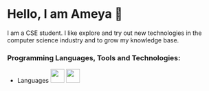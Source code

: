 # Hello, I am Ameya 👻

I am a CSE student. I like explore and try out new technologies in the computer science industry and to grow my knowledge base.

### Programming Languages, Tools and Technologies:
 - Languages 
    <img height="32" width="32" src="https://devicons.github.io/devicon/devicon.git/icons/c/c-original.svg"> <img height="32" width="32" src="https://devicons.github.io/devicon/devicon.git/icons/cplusplus/cplusplus-original.svg">
